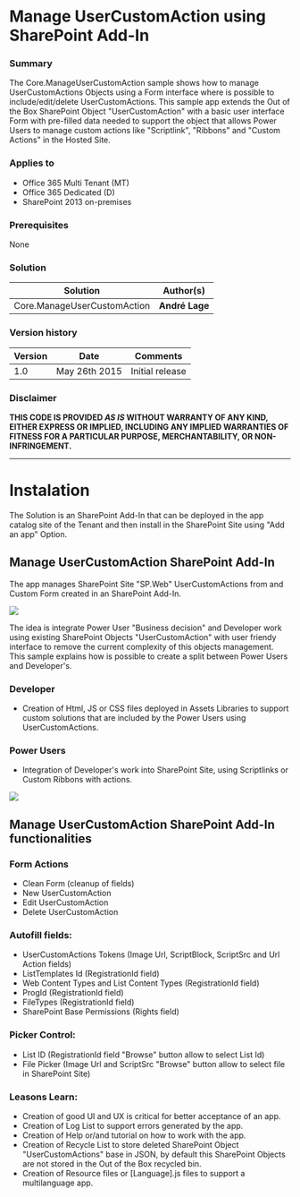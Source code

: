 # Manage UserCustomAction using SharePoint Add-In #

### Summary ###
The Core.ManageUserCustomAction sample shows how to manage UserCustomActions Objects using a Form interface where is possible to include/edit/delete UserCustomActions. This sample app extends the Out of the Box SharePoint Object "UserCustomAction" with a basic user interface Form with pre-filled data needed to support the object that allows Power Users to manage custom actions like "Scriptlink", "Ribbons" and "Custom Actions" in the Hosted Site.

### Applies to ###
-  Office 365 Multi Tenant (MT)
-  Office 365 Dedicated (D)
-  SharePoint 2013 on-premises

### Prerequisites ###
None

### Solution ###
Solution | Author(s)
---------|----------
Core.ManageUserCustomAction| **André Lage**

### Version history ###
Version  | Date | Comments
---------| -----| --------
1.0  | May 26th 2015 | Initial release

### Disclaimer ###
**THIS CODE IS PROVIDED *AS IS* WITHOUT WARRANTY OF ANY KIND, EITHER EXPRESS OR IMPLIED, INCLUDING ANY IMPLIED WARRANTIES OF FITNESS FOR A PARTICULAR PURPOSE, MERCHANTABILITY, OR NON-INFRINGEMENT.**


----------

# Instalation #
The Solution is an SharePoint Add-In that can be deployed in the app catalog site of the Tenant and then install in the SharePoint Site using "Add an app" Option.

## Manage UserCustomAction SharePoint Add-In ##

The app manages SharePoint Site "SP.Web" UserCustomActions from and Custom Form created in an SharePoint Add-In.

![](http://i.imgur.com/sfvGTuv.png)

The idea is integrate Power User "Business decision" and Developer work using existing SharePoint Objects "UserCustomAction" with user friendy interface to remove the current complexity of this objects management.
This sample explains how is possible to create a split between Power Users and Developer's.
### Developer ###
- Creation of Html, JS or CSS files deployed in Assets Libraries to support custom solutions that are included by the Power Users using UserCustomActions.

### Power Users ###
- Integration of Developer's work into SharePoint Site, using Scriptlinks or Custom Ribbons with actions.

![](http://i.imgur.com/J6fzFru.png)

## Manage UserCustomAction SharePoint Add-In functionalities ##

### Form Actions ###
- Clean Form (cleanup of fields)
- New UserCustomAction
- Edit UserCustomAction
- Delete UserCustomAction

### Autofill fields: ###
- UserCustomActions Tokens (Image Url, ScriptBlock, ScriptSrc and Url Action fields)
- ListTemplates Id (RegistrationId field)
- Web Content Types and List Content Types (RegistrationId field)
- ProgId  (RegistrationId field)
- FileTypes (RegistrationId field)
- SharePoint Base Permissions (Rights field)

### Picker Control: ###
- List ID (RegistrationId field "Browse" button allow to select List Id)
- File Picker (Image Url and ScriptSrc "Browse" button allow to select file in SharePoint Site)

### Leasons Learn: ###
- Creation of good UI and UX is critical for better acceptance of an app.
- Creation of Log List to support errors generated by the app.
- Creation of Help or/and tutorial on how to work with the app.
- Creation of Recycle List to store deleted SharePoint Object "UserCustomActions" base in JSON, by default this SharePoint Objects are not stored in the Out of the Box recycled bin.
- Creation of Resource files or [Language].js files to support a multilanguage app.



